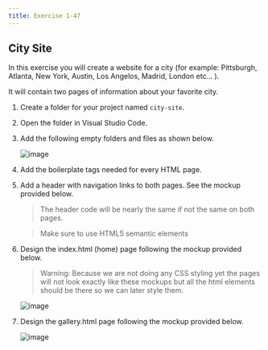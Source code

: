```yaml
---
title: Exercise 1-47
---
```


## City Site

In this exercise you will create a website for a city (for example: Pittsburgh, Atlanta, New York, Austin, Los Angelos, Madrid, London etc... ).

It will contain two pages of information about your favorite city.

1. Create a folder for your project named `city-site`.
1. Open the folder in Visual Studio Code.
1. Add the following empty folders and files as shown below.

   ![image](https://github.com/craigmckeachie/yearup-fall2023-notes/assets/1474579/5aacc1cc-dae9-4917-a39a-3085cacb7b03)

1. Add the boilerplate tags needed for every HTML page.

1. Add a header with navigation links to both pages. See the mockup provided below.

   > The header code will be nearly the same if not the same on both pages.

   > Make sure to use HTML5 semantic elements

1. Design the index.html (home) page following the mockup provided below.

   > Warning: Because we are not doing any CSS styling yet the pages will not look exactly like these mockups but all the html elements should be there so we can later style them.

   ![image](https://github.com/craigmckeachie/yearup-fall2023-notes/assets/1474579/bfb07501-5f6c-424b-8e2b-5c0c1f0c2ebe)

1. Design the gallery.html page following the mockup provided below.

  
   ![image](https://github.com/craigmckeachie/yearup-fall2023-notes/assets/1474579/4e02d990-448f-41e7-9088-8e4f131207de)

